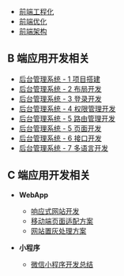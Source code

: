 * [前端工程化](./1%20前端工程化/README.md)
* [前端优化](./2%20前端优化/README.md)
* [前端架构](./3%20前端架构/README.md)

## B 端应用开发相关

* [后台管理系统 - 1 项目搭建](./5%20B端应用开发/1%20项目搭建/README.md)
* [后台管理系统 - 2 布局开发](./5%20B端应用开发/2%20布局开发/README.md)
* [后台管理系统 - 3 登录开发](./5%20B端应用开发/3%20登录开发/README.md)
* [后台管理系统 - 4 权限管理开发](./5%20B端应用开发/4%20权限管理开发/README.md)
* [后台管理系统 - 5 路由管理开发](./5%20B端应用开发/5%20路由管理开发/README.md)
* [后台管理系统 - 5 页面开发](./5%20B端应用开发/5%20页面开发/README.md)
* [后台管理系统 - 6 接口开发](./5%20B端应用开发/6%20接口开发/README.md)
* [后台管理系统 - 7 多语言开发](./5%20B端应用开发/7%20多语言开发/README.md)

## C 端应用开发相关

* **WebApp**
    * [响应式网站开发](./6%20C端应用开发/1%20响应式网站开发/README.md)
    * [移动端页面适配方案](./6%20C端应用开发/2%20移动端页面适配方案/README.md)
    * [网站置灰处理方案](./6%20C端应用开发/3%20网站置灰处理方案/README.md)

* **小程序**
    * [微信小程序开发总结](./90%20微信小程序开发总结.md)
